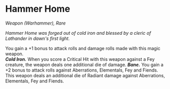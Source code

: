 # Hammer Home
*Weapon (Warhammer), Rare*

*Hammer Home was forged out of cold iron and blessed by a cleric of Lathander in dawn's first light.*

You gain a +1 bonus to attack rolls and damage rolls made with this magic weapon.  
***Cold Iron.*** When you score a Critical Hit with this weapon against a Fey creature, the weapon deals one additional die of damage.
***Bane.*** You gain a +2 bonus to attack rolls against Aberrations, Elementals, Fey and Fiends. This weapon deals an additional die of Radiant damage against Aberrations, Elementals, Fey and Fiends.  